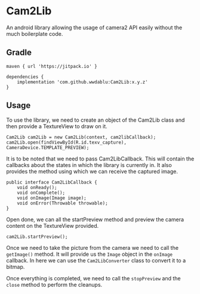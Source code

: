 # Cam2Lib
An android library allowing the usage of camera2 API easily without the much boilerplate code.  

## Gradle  
~~~  
maven { url 'https://jitpack.io' }

dependencies {
    implementation 'com.github.wwdablu:Cam2Lib:x.y.z'
}
~~~

## Usage  
To use the library, we need to create an object of the Cam2Lib class and then provide a TextureView to draw on it.  
~~~
Cam2Lib cam2Lib = new Cam2Lib(context, cam2libCallback);
cam2Lib.open(findViewById(R.id.texv_capture), CameraDevice.TEMPLATE_PREVIEW);
~~~  

It is to be noted that we need to pass Cam2LibCallback. This will contain the callbacks about the states in which the library is currently in. It also provides the method using which we can receive the captured image.  

~~~   
public interface Cam2LibCallback {
    void onReady();
    void onComplete();
    void onImage(Image image);
    void onError(Throwable throwable);
}
~~~

Open done, we can all the startPreview method and preview the camera content on the TextureView provided.  
~~~
cam2Lib.startPreview();
~~~  

Once we need to take the picture from the camera we need to call the `getImage()` method. It will provide us the `Image` object in the `onImage` callback. In here we can use the `Cam2LibConverter` class to convert it to a bitmap.  

Once everything is completed, we need to call the `stopPreview` and the `close` method to perform the cleanups.
